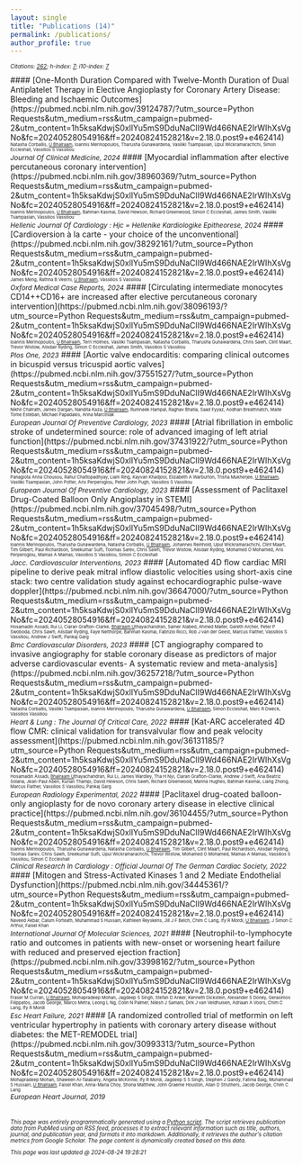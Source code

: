 ```yaml
---
layout: single
title: "Publications (14)"
permalink: /publications/
author_profile: true
---
```


<style>hr { display: none; }</style>

<p style='font-size: 0.7em;'><i>Citations: <u>262</u>; h-index: <u>7</u>; i10-index: <u>7</u></i></p>
#### [One-Month Duration Compared with Twelve-Month Duration of Dual Antiplatelet Therapy in Elective Angioplasty for Coronary Artery Disease: Bleeding and Ischaemic Outcomes](https://pubmed.ncbi.nlm.nih.gov/39124787/?utm_source=Python Requests&utm_medium=rss&utm_campaign=pubmed-2&utm_content=1h5ksaKdwjS0xlIYu5mS9DduNaClI9Wd466NAE2IrWIhXsVgNo&fc=20240528054916&ff=20240824152821&v=2.18.0.post9+e462414)<br><span style='font-size: 0.55em;'>Natasha Corballis, <u>U Bhalraam</u>, Ioannis Merinopoulos, Tharusha Gunawardena, Vasiliki Tsampasian, Upul Wickramarachchi, Simon Eccleshall, Vassilios S Vassiliou</span><br><span style='font-size: 0.85em;'><i>Journal Of Clinical Medicine, 2024</i></span>
#### [Myocardial inflammation after elective percutaneous coronary intervention](https://pubmed.ncbi.nlm.nih.gov/38960369/?utm_source=Python Requests&utm_medium=rss&utm_campaign=pubmed-2&utm_content=1h5ksaKdwjS0xlIYu5mS9DduNaClI9Wd466NAE2IrWIhXsVgNo&fc=20240528054916&ff=20240824152821&v=2.18.0.post9+e462414)<br><span style='font-size: 0.55em;'>Ioannis Merinopoulos, <u>U Bhalraam</u>, Bahman Kasmai, David Hewson, Richard Greenwood, Simon C Eccleshall, James Smith, Vasiliki Tsampasian, Vassilios Vassiliou</span><br><span style='font-size: 0.85em;'><i>Hellenic Journal Of Cardiology : Hjc = Hellenike Kardiologike Epitheorese, 2024</i></span>
#### [Cardioversion à la carte - your choice of the unconventional](https://pubmed.ncbi.nlm.nih.gov/38292161/?utm_source=Python Requests&utm_medium=rss&utm_campaign=pubmed-2&utm_content=1h5ksaKdwjS0xlIYu5mS9DduNaClI9Wd466NAE2IrWIhXsVgNo&fc=20240528054916&ff=20240824152821&v=2.18.0.post9+e462414)<br><span style='font-size: 0.55em;'>James Meng, Rathna B Veerni, <u>U Bhalraam</u>, Vassilios S Vassiliou</span><br><span style='font-size: 0.85em;'><i>Oxford Medical Case Reports, 2024</i></span>
#### [Circulating intermediate monocytes CD14++CD16+ are increased after elective percutaneous coronary intervention](https://pubmed.ncbi.nlm.nih.gov/38096193/?utm_source=Python Requests&utm_medium=rss&utm_campaign=pubmed-2&utm_content=1h5ksaKdwjS0xlIYu5mS9DduNaClI9Wd466NAE2IrWIhXsVgNo&fc=20240528054916&ff=20240824152821&v=2.18.0.post9+e462414)<br><span style='font-size: 0.55em;'>Ioannis Merinopoulos, <u>U Bhalraam</u>, Terri Holmes, Vasiliki Tsampasian, Natasha Corballis, Tharusha Gunawardena, Chris Sawh, Clint Maart, Trevor Wistow, Alisdair Ryding, Simon C Eccleshall, James Smith, Vassilios S Vassiliou</span><br><span style='font-size: 0.85em;'><i>Plos One, 2023</i></span>
#### [Aortic valve endocarditis: comparing clinical outcomes in bicuspid versus tricuspid aortic valves](https://pubmed.ncbi.nlm.nih.gov/37551527/?utm_source=Python Requests&utm_medium=rss&utm_campaign=pubmed-2&utm_content=1h5ksaKdwjS0xlIYu5mS9DduNaClI9Wd466NAE2IrWIhXsVgNo&fc=20240528054916&ff=20240824152821&v=2.18.0.post9+e462414)<br><span style='font-size: 0.55em;'>Nikhil Chatrath, James Dargan, Nandita Kaza, <u>U Bhalraam</u>, Rumneek Hampal, Raghav Bhatia, Saad Fyyaz, Aodhan Breathnatch, Maite Tome Esteban, Michael Papadakis, Anna Marciniak</span><br><span style='font-size: 0.85em;'><i>European Journal Of Preventive Cardiology, 2023</i></span>
#### [Atrial fibrillation in embolic stroke of undetermined source: role of advanced imaging of left atrial function](https://pubmed.ncbi.nlm.nih.gov/37431922/?utm_source=Python Requests&utm_medium=rss&utm_campaign=pubmed-2&utm_content=1h5ksaKdwjS0xlIYu5mS9DduNaClI9Wd466NAE2IrWIhXsVgNo&fc=20240528054916&ff=20240824152821&v=2.18.0.post9+e462414)<br><span style='font-size: 0.55em;'>Panagiota Anna Chousou, Rahul Chattopadhyay, Liam Ring, Kayvan Khadjooi, Elizabeth A Warburton, Trisha Mukherjee, <u>U Bhalraam</u>, Vasiliki Tsampasian, John Potter, Aris Perperoglou, Peter John Pugh, Vassilios S Vassiliou</span><br><span style='font-size: 0.85em;'><i>European Journal Of Preventive Cardiology, 2023</i></span>
#### [Assessment of Paclitaxel Drug-Coated Balloon Only Angioplasty in STEMI](https://pubmed.ncbi.nlm.nih.gov/37045498/?utm_source=Python Requests&utm_medium=rss&utm_campaign=pubmed-2&utm_content=1h5ksaKdwjS0xlIYu5mS9DduNaClI9Wd466NAE2IrWIhXsVgNo&fc=20240528054916&ff=20240824152821&v=2.18.0.post9+e462414)<br><span style='font-size: 0.55em;'>Ioannis Merinopoulos, Tharusha Gunawardena, Natasha Corballis, <u>U Bhalraam</u>, Johannes Reinhold, Upul Wickramarachchi, Clint Maart, Tim Gilbert, Paul Richardson, Sreekumar Sulfi, Toomas Sarev, Chris Sawh, Trevor Wistow, Alisdair Ryding, Mohamed O Mohamed, Aris Perperoglou, Mamas A Mamas, Vassilios S Vassiliou, Simon C Eccleshall</span><br><span style='font-size: 0.85em;'><i>Jacc. Cardiovascular Interventions, 2023</i></span>
#### [Automated 4D flow cardiac MRI pipeline to derive peak mitral inflow diastolic velocities using short-axis cine stack: two centre validation study against echocardiographic pulse-wave doppler](https://pubmed.ncbi.nlm.nih.gov/36647000/?utm_source=Python Requests&utm_medium=rss&utm_campaign=pubmed-2&utm_content=1h5ksaKdwjS0xlIYu5mS9DduNaClI9Wd466NAE2IrWIhXsVgNo&fc=20240528054916&ff=20240824152821&v=2.18.0.post9+e462414)<br><span style='font-size: 0.55em;'>Hosamadin Assadi, Rui Li, Ciaran Grafton-Clarke, <u>Bhalraam U</u>thayachandran, Samer Alabed, Ahmed Maiter, Gareth Archer, Peter P Swoboda, Chris Sawh, Alisdair Ryding, Faye Nelthorpe, Bahman Kasmai, Fabrizio Ricci, Rob J van der Geest, Marcus Flather, Vassilios S Vassiliou, Andrew J Swift, Pankaj Garg</span><br><span style='font-size: 0.85em;'><i>Bmc Cardiovascular Disorders, 2023</i></span>
#### [CT angiography compared to invasive angiography for stable coronary disease as predictors of major adverse cardiovascular events- A systematic review and meta-analysis](https://pubmed.ncbi.nlm.nih.gov/36257218/?utm_source=Python Requests&utm_medium=rss&utm_campaign=pubmed-2&utm_content=1h5ksaKdwjS0xlIYu5mS9DduNaClI9Wd466NAE2IrWIhXsVgNo&fc=20240528054916&ff=20240824152821&v=2.18.0.post9+e462414)<br><span style='font-size: 0.55em;'>Natasha Corballis, Vasiliki Tsampasian, Ioannis Merinopoulis, Tharusha Gunawardena, <u>U Bhalraam</u>, Simon Eccleshall, Marc R Dweck, Vassilios Vassiliou</span><br><span style='font-size: 0.85em;'><i>Heart & Lung : The Journal Of Critical Care, 2022</i></span>
#### [Kat-ARC accelerated 4D flow CMR: clinical validation for transvalvular flow and peak velocity assessment](https://pubmed.ncbi.nlm.nih.gov/36131185/?utm_source=Python Requests&utm_medium=rss&utm_campaign=pubmed-2&utm_content=1h5ksaKdwjS0xlIYu5mS9DduNaClI9Wd466NAE2IrWIhXsVgNo&fc=20240528054916&ff=20240824152821&v=2.18.0.post9+e462414)<br><span style='font-size: 0.55em;'>Hosamadin Assadi, <u>Bhalraam U</u>thayachandran, Rui Li, James Wardley, Tha H Nyi, Ciaran Grafton-Clarke, Andrew J Swift, Ana Beatriz Solana, Jean-Paul Aben, Kurian Thampi, David Hewson, Chris Sawh, Richard Greenwood, Marina Hughes, Bahman Kasmai, Liang Zhong, Marcus Flather, Vassilios S Vassiliou, Pankaj Garg</span><br><span style='font-size: 0.85em;'><i>European Radiology Experimental, 2022</i></span>
#### [Paclitaxel drug-coated balloon-only angioplasty for de novo coronary artery disease in elective clinical practice](https://pubmed.ncbi.nlm.nih.gov/36104455/?utm_source=Python Requests&utm_medium=rss&utm_campaign=pubmed-2&utm_content=1h5ksaKdwjS0xlIYu5mS9DduNaClI9Wd466NAE2IrWIhXsVgNo&fc=20240528054916&ff=20240824152821&v=2.18.0.post9+e462414)<br><span style='font-size: 0.55em;'>Ioannis Merinopoulos, Tharusha Gunawardena, Natasha Corballis, <u>U Bhalraam</u>, Tim Gilbert, Clint Maart, Paul Richardson, Alisdair Ryding, Toomas Sarev, Chris Sawh, Sreekumar Sulfi, Upul Wickramarachchi, Trevor Wistow, Mohamed O Mohamed, Mamas A Mamas, Vassilios S Vassiliou, Simon C Eccleshall</span><br><span style='font-size: 0.85em;'><i>Clinical Research In Cardiology : Official Journal Of The German Cardiac Society, 2022</i></span>
#### [Mitogen and Stress-Activated Kinases 1 and 2 Mediate Endothelial Dysfunction](https://pubmed.ncbi.nlm.nih.gov/34445361/?utm_source=Python Requests&utm_medium=rss&utm_campaign=pubmed-2&utm_content=1h5ksaKdwjS0xlIYu5mS9DduNaClI9Wd466NAE2IrWIhXsVgNo&fc=20240528054916&ff=20240824152821&v=2.18.0.post9+e462414)<br><span style='font-size: 0.55em;'>Naveed Akbar, Calum Forteath, Muhammad S Hussain, Kathleen Reyskens, Jill J F Belch, Chim C Lang, Ify R Mordi, <u>U Bhalraam</u>, J Simon C Arthur, Faisel Khan</span><br><span style='font-size: 0.85em;'><i>International Journal Of Molecular Sciences, 2021</i></span>
#### [Neutrophil-to-lymphocyte ratio and outcomes in patients with new-onset or worsening heart failure with reduced and preserved ejection fraction](https://pubmed.ncbi.nlm.nih.gov/33998162/?utm_source=Python Requests&utm_medium=rss&utm_campaign=pubmed-2&utm_content=1h5ksaKdwjS0xlIYu5mS9DduNaClI9Wd466NAE2IrWIhXsVgNo&fc=20240528054916&ff=20240824152821&v=2.18.0.post9+e462414)<br><span style='font-size: 0.55em;'>Fraser M Curran, <u>U Bhalraam</u>, Mohapradeep Mohan, Jagdeep S Singh, Stefan D Anker, Kenneth Dickstein, Alexander S Doney, Gerasimos Filippatos, Jacob George, Marco Metra, Leong L Ng, Colin N Palmer, Nilesh J Samani, Dirk J van Veldhuisen, Adriaan A Voors, Chim C Lang, Ify R Mordi</span><br><span style='font-size: 0.85em;'><i>Esc Heart Failure, 2021</i></span>
#### [A randomized controlled trial of metformin on left ventricular hypertrophy in patients with coronary artery disease without diabetes: the MET-REMODEL trial](https://pubmed.ncbi.nlm.nih.gov/30993313/?utm_source=Python Requests&utm_medium=rss&utm_campaign=pubmed-2&utm_content=1h5ksaKdwjS0xlIYu5mS9DduNaClI9Wd466NAE2IrWIhXsVgNo&fc=20240528054916&ff=20240824152821&v=2.18.0.post9+e462414)<br><span style='font-size: 0.55em;'>Mohapradeep Mohan, Shaween Al-Talabany, Angela McKinnie, Ify R Mordi, Jagdeep S S Singh, Stephen J Gandy, Fatima Baig, Muhammad S Hussain, <u>U Bhalraam</u>, Faisel Khan, Anna-Maria Choy, Shona Matthew, John Graeme Houston, Allan D Struthers, Jacob George, Chim C Lang</span><br><span style='font-size: 0.85em;'><i>European Heart Journal, 2019</i></span>
<p style='font-size: 0.7em;'><br><br><i>This page was entirely programmatically generated using a <a href='https://github.com/CoolShades/coolshades.github.io/blob/master/_python/publications.py'>Python script</a>. The script retrieves publication data from PubMed using an RSS feed, processes it to extract relevant information such as title, authors, journal, and publication year, and formats it into markdown. Additionally, it retrieves the author's citation metrics from Google Scholar. The page content is dynamically created based on this data.</i></p><p style='font-size: 0.7em;'><i>This page was last updated @ 2024-08-24 19:28:21</i></p>

